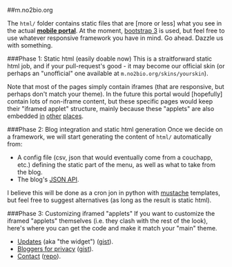 ##m.no2bio.org

The `html/` folder contains static files that are [more or less] what you see in the actual [**mobile portal**](http://m.no2bio.org).
At the moment, [bootstrap 3](http://getbootstrap.com/) is used, but feel free to use whatever responsive framework you have in mind. Go ahead. Dazzle us with something.

###Phase 1: Static html (easily doable now)
This is a straitforward static html job, and if your pull-request's good - it may become our official skin (or perhaps an "unofficial" one available at `m.no2bio.org/skins/yourskin`).

Note that most of the pages simply contain iframes (that are responsive, but perhaps don't match your theme).
In the future this portal would [hopefully] contain lots of non-iframe content, but these specific pages would keep their "iframed applet" structure, mainly because these "applets" are also embedded [in](http://no2bio.org/bloggers/#bloggers-for-privacy) [other](http://no2bio.org/contact/)
[places](http://codepen.io/thedod/full/jAqLd).

###Phase 2: Blog integration and static html generation
Once we decide on a framework, we will start generating the content of `html/` automatically from:

* A config file (csv, json that would eventually come from a couchapp, etc.) defining the static part of the menu, as well as what to take from the blog.
* The blog's [JSON API](ihttps://wordpress.org/plugins/json-api/).

I believe this will be done as a cron jon in python with [mustache](http://mustache.github.io/) templates, but feel free to suggest alternatives (as long as the result is static html).

###Phase 3: Customizing iframed "applets"
If you want to customize the iframed "applets" themselves (i.e. they clash with the rest of the look),
here's where you can get the code and make it match your "main" theme.

* [Updates](http://m.no2bio.org/updates.html) (aka "the widget") ([gist](https://gist.github.com/thedod/6028657)).
* [Bloggers for privacy](http://m.no2bio.org/bloggers.html) ([gist](https://gist.github.com/thedod/5912762)).
* [Contact](http://m.no2bio.org/contact.html) ([repo](https://github.com/thedod/whatmail)).

